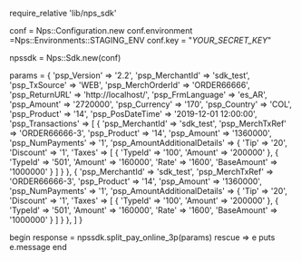 require_relative 'lib/nps_sdk'

conf = Nps::Configuration.new
conf.environment =Nps::Environments::STAGING_ENV
conf.key = "_YOUR_SECRET_KEY_"

npssdk = Nps::Sdk.new(conf)

params = {
    'psp_Version' => '2.2',
    'psp_MerchantId' => 'sdk_test',
    'psp_TxSource' => 'WEB',
    'psp_MerchOrderId' => 'ORDER66666',
    'psp_ReturnURL' => 'http://localhost/',
    'psp_FrmLanguage' => 'es_AR',
    'psp_Amount' => '2720000',
    'psp_Currency' => '170',
    'psp_Country' => 'COL',
    'psp_Product' => '14',
    'psp_PosDateTime' => '2019-12-01 12:00:00',
    'psp_Transactions'  => [
        {
            'psp_MerchantId' => 'sdk_test',
            'psp_MerchTxRef' => 'ORDER66666-3',
            'psp_Product' => '14',
            'psp_Amount' => '1360000',
            'psp_NumPayments' => '1',
            'psp_AmountAdditionalDetails'  => {
                'Tip' => '20',
                'Discount' => '1',
                'Taxes'  => [
                    {
                        'TypeId' => '100',
                        'Amount' => '200000'
                    },
                    {
                        'TypeId' => '501',
                        'Amount' => '160000',
                        'Rate' => '1600',
                        'BaseAmount' => '1000000'
                    }
                ]
                    }
        },
        {
            'psp_MerchantId' => 'sdk_test',
            'psp_MerchTxRef' => 'ORDER66666-3',
            'psp_Product' => '14',
            'psp_Amount' => '1360000',
            'psp_NumPayments' => '1',
            'psp_AmountAdditionalDetails'  => {
                'Tip' => '20',
                'Discount' => '1',
                'Taxes'  => [
                    {
                        'TypeId' => '100',
                        'Amount' => '200000'
                    },
                    {
                        'TypeId' => '501',
                        'Amount' => '160000',
                        'Rate' => '1600',
                        'BaseAmount' => '1000000'
                    }
                ]
                    }
        },
    ]
}

begin 
    response = npssdk.split_pay_online_3p(params) 
rescue => e 
    puts e.message 
end 

